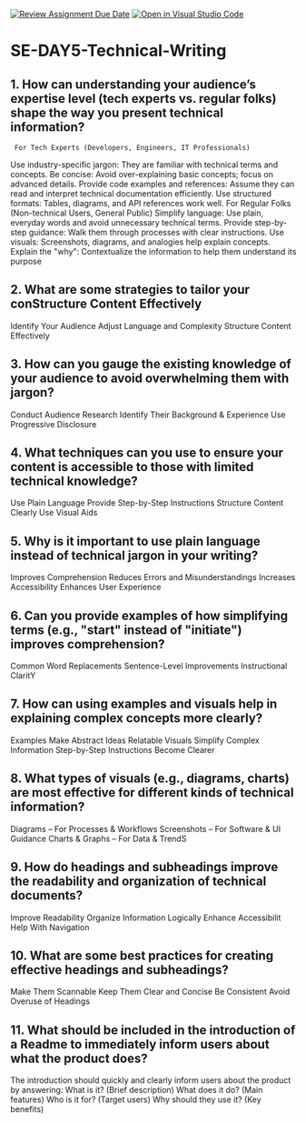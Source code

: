 [![Review Assignment Due Date](https://classroom.github.com/assets/deadline-readme-button-22041afd0340ce965d47ae6ef1cefeee28c7c493a6346c4f15d667ab976d596c.svg)](https://classroom.github.com/a/zsAR-pyY)
[![Open in Visual Studio Code](https://classroom.github.com/assets/open-in-vscode-2e0aaae1b6195c2367325f4f02e2d04e9abb55f0b24a779b69b11b9e10269abc.svg)](https://classroom.github.com/online_ide?assignment_repo_id=18467813&assignment_repo_type=AssignmentRepo)
# SE-DAY5-Technical-Writing
## 1. How can understanding your audience’s expertise level (tech experts vs. regular folks) shape the way you present technical information?
     For Tech Experts (Developers, Engineers, IT Professionals)
Use industry-specific jargon: They are familiar with technical terms and concepts.
Be concise: Avoid over-explaining basic concepts; focus on advanced details.
Provide code examples and references: Assume they can read and interpret technical documentation efficiently.
Use structured formats: Tables, diagrams, and API references work well.
      For Regular Folks (Non-technical Users, General Public)
Simplify language: Use plain, everyday words and avoid unnecessary technical terms.
Provide step-by-step guidance: Walk them through processes with clear instructions.
Use visuals: Screenshots, diagrams, and analogies help explain concepts.
Explain the "why": Contextualize the information to help them understand its purpose

## 2. What are some strategies to tailor your conStructure Content Effectively
 Identify Your Audience
 Adjust Language and Complexity
 Structure Content Effectively
 
## 3. How can you gauge the existing knowledge of your audience to avoid overwhelming them with jargon?
Conduct Audience Research
Identify Their Background & Experience
Use Progressive Disclosure

## 4. What techniques can you use to ensure your content is accessible to those with limited technical knowledge?
Use Plain Language
Provide Step-by-Step Instructions
Structure Content Clearly
Use Visual Aids

## 5. Why is it important to use plain language instead of technical jargon in your writing?
Improves Comprehension
Reduces Errors and Misunderstandings
Increases Accessibility
Enhances User Experience

## 6. Can you provide examples of how simplifying terms (e.g., "start" instead of "initiate") improves comprehension?
Common Word Replacements
Sentence-Level Improvements
 Instructional ClaritY

## 7. How can using examples and visuals help in explaining complex concepts more clearly?
 Examples Make Abstract Ideas Relatable
Visuals Simplify Complex Information
Step-by-Step Instructions Become Clearer

## 8. What types of visuals (e.g., diagrams, charts) are most effective for different kinds of technical information?
Diagrams – For Processes & Workflows
 Screenshots – For Software & UI Guidance
 Charts & Graphs – For Data & TrendS
 

## 9. How do headings and subheadings improve the readability and organization of technical documents?
Improve Readability
Organize Information Logically
 Enhance Accessibilit
  Help With Navigation
## 10. What are some best practices for creating effective headings and subheadings?
Make Them Scannable
Keep Them Clear and Concise
 Be Consistent
Avoid Overuse of Headings

## 11. What should be included in the introduction of a Readme to immediately inform users about what the product does?
The introduction should quickly and clearly inform users about the product by answering:
What is it? (Brief description)
What does it do? (Main features)
Who is it for? (Target users)
Why should they use it? (Key benefits)

